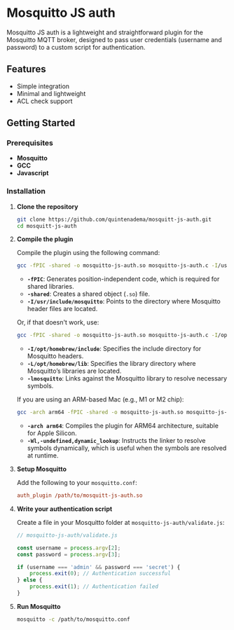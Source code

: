 # Mosquitto JS auth

Mosquitto JS auth is a lightweight and straightforward plugin for the Mosquitto MQTT broker, designed to pass user credentials (username and password) to a custom script for authentication. 

## Features

- Simple integration
- Minimal and lightweight
- ACL check support

## Getting Started

### Prerequisites

- **Mosquitto**
- **GCC**
- **Javascript**

### Installation

1. **Clone the repository**

    ```bash
    git clone https://github.com/quintenadema/mosquitt-js-auth.git
    cd mosquitt-js-auth
    ```


2. **Compile the plugin**
   
   Compile the plugin using the following command:
   ```bash
   gcc -fPIC -shared -o mosquitto-js-auth.so mosquitto-js-auth.c -I/usr/include/mosquitto
   ```
   - **`-fPIC`**: Generates position-independent code, which is required for shared libraries.
   - **`-shared`**: Creates a shared object (`.so`) file.
   - **`-I/usr/include/mosquitto`**: Points to the directory where Mosquitto header files are located.


   Or, if that doesn't work, use:
   ```bash
   gcc -fPIC -shared -o mosquitto-js-auth.so mosquitto-js-auth.c -I/opt/homebrew/include -L/opt/homebrew/lib -lmosquitto
   ```
   - **`-I/opt/homebrew/include`**: Specifies the include directory for Mosquitto headers.
   - **`-L/opt/homebrew/lib`**: Specifies the library directory where Mosquitto’s libraries are located.
   - **`-lmosquitto`**: Links against the Mosquitto library to resolve necessary symbols.




	If you are using an ARM-based Mac (e.g., M1 or M2 chip):
	```bash
	gcc -arch arm64 -fPIC -shared -o mosquitto-js-auth.so mosquitto-js-auth.c -I/opt/homebrew/include -L/opt/homebrew/lib -lmosquitto -Wl,-undefined,dynamic_lookup
	```
	- **`-arch arm64`**: Compiles the plugin for ARM64 architecture, suitable for Apple Silicon.
	- **`-Wl,-undefined,dynamic_lookup`**: Instructs the linker to resolve symbols dynamically, which is useful when the symbols are resolved at runtime.

3. **Setup Mosquitto**

    Add the following to your `mosquitto.conf`:

    ```ini
    auth_plugin /path/to/mosquitt-js-auth.so
    ```

4. **Write your authentication script**

    Create a file in your Mosquitto folder at `mosquitto-js-auth/validate.js`:

    ```javascript
    // mosquitto-js-auth/validate.js

    const username = process.argv[2];
    const password = process.argv[3];

    if (username === 'admin' && password === 'secret') {
        process.exit(0); // Authentication successful
    } else {
        process.exit(1); // Authentication failed
    }
    ```

5. **Run Mosquitto**

    ```bash
    mosquitto -c /path/to/mosquitto.conf
    ```